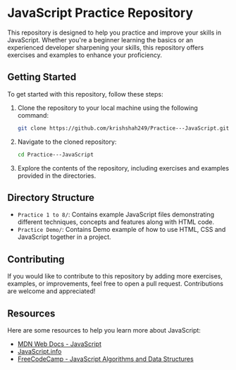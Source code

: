 # JavaScript Practice Repository

This repository is designed to help you practice and improve your skills in JavaScript. Whether you're a beginner learning the basics or an experienced developer sharpening your skills, this repository offers exercises and examples to enhance your proficiency.

## Getting Started

To get started with this repository, follow these steps:

1. Clone the repository to your local machine using the following command:

    ```bash
    git clone https://github.com/krishshah249/Practice---JavaScript.git
    ```

2. Navigate to the cloned repository:

    ```bash
    cd Practice---JavaScript
    ```

3. Explore the contents of the repository, including exercises and examples provided in the directories.

## Directory Structure

- `Practice 1 to 8/`: Contains example JavaScript files demonstrating different techniques, concepts and features along with HTML code.
- `Practice Demo/`: Contains Demo example of how to use HTML, CSS and JavaScript together in a project.

## Contributing

If you would like to contribute to this repository by adding more exercises, examples, or improvements, feel free to open a pull request. Contributions are welcome and appreciated!

## Resources

Here are some resources to help you learn more about JavaScript:

- [MDN Web Docs - JavaScript](https://developer.mozilla.org/en-US/docs/Web/JavaScript)
- [JavaScript.info](https://javascript.info/)
- [FreeCodeCamp - JavaScript Algorithms and Data Structures](https://www.freecodecamp.org/learn/javascript-algorithms-and-data-structures/)
